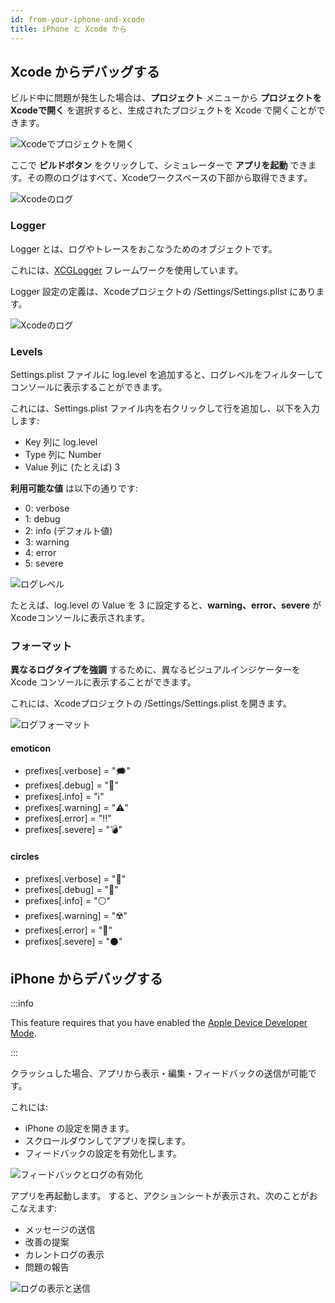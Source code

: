 ```yaml
---
id: from-your-iphone-and-xcode
title: iPhone と Xcode から
---
```


## Xcode からデバッグする
ビルド中に問題が発生した場合は、**プロジェクト** メニューから **プロジェクトをXcodeで開く** を選択すると、生成されたプロジェクトを Xcode で開くことができます。

![Xcodeでプロジェクトを開く](img/open-project-Xcode.png)

ここで **ビルドボタン** をクリックして、シミュレーターで **アプリを起動** できます。その際のログはすべて、Xcodeワークスペースの下部から取得できます。

![Xcodeのログ](img/Xcode-logs.png)

### Logger

Logger とは、ログやトレースをおこなうためのオブジェクトです。

これには、[XCGLogger](https://github.com/DaveWoodCom/XCGLogger) フレームワークを使用しています。

Logger 設定の定義は、Xcodeプロジェクトの /Settings/Settings.plist にあります。

![Xcodeのログ](img/settings-plist-xcode.png)


### Levels

Settings.plist ファイルに log.level を追加すると、ログレベルをフィルターしてコンソールに表示することができます。

これには、Settings.plist ファイル内を右クリックして行を追加し、以下を入力します:
* Key 列に log.level
* Type 列に Number
* Value 列に (たとえば) 3

**利用可能な値** は以下の通りです:

* 0: verbose
* 1: debug
* 2: info (デフォルト値)
* 3: warning
* 4: error
* 5: severe

![ログレベル](img/log-level.png)

たとえば、log.level の Value を 3 に設定すると、**warning、error、severe** が Xcodeコンソールに表示されます。

### フォーマット

**異なるログタイプを強調** するために、異なるビジュアルインジケーターを Xcode コンソールに表示することができます。

これには、Xcodeプロジェクトの /Settings/Settings.plist を開きます。

![ログフォーマット](img/log-format.png)

#### emoticon

 * prefixes[.verbose] = "🗯"
 * prefixes[.debug] = "🔹"
 * prefixes[.info] = "ℹ️"
 * prefixes[.warning] = "⚠️"
 * prefixes[.error] = "‼️"
 * prefixes[.severe] = "💣"

#### circles

* prefixes[.verbose] = "🔘"
* prefixes[.debug] = "🔵"
* prefixes[.info] = "⚪"
* prefixes[.warning] = "☢️"
* prefixes[.error] = "🔴"
* prefixes[.severe] = "⚫"

## iPhone からデバッグする

:::info

This feature requires that you have enabled the [Apple Device Developer Mode](../getting-started/requirements.md#apple-device-developer-mode).

:::

クラッシュした場合、アプリから表示・編集・フィードバックの送信が可能です。

これには:
* iPhone の設定を開きます。
* スクロールダウンしてアプリを探します。
* フィードバックの設定を有効化します。

![フィードバックとログの有効化](img/activate-feedback-logs.png)

アプリを再起動します。 すると、アクションシートが表示され、次のことがおこなえます:
* メッセージの送信
* 改善の提案
* カレントログの表示
* 問題の報告

![ログの表示と送信](img/display-send-logs.png)
